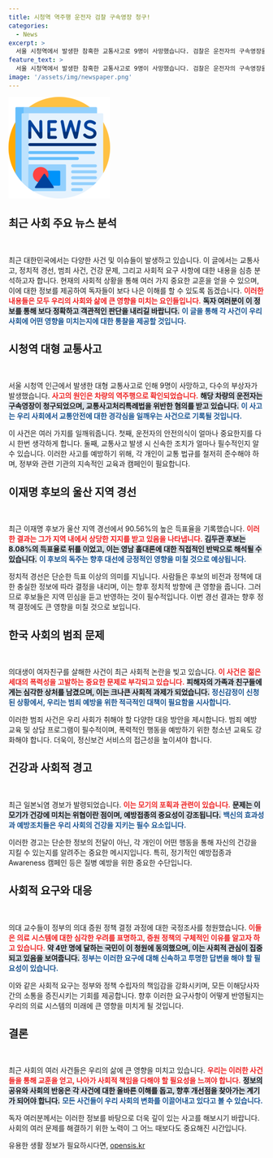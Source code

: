 ```yaml
---
title: 시청역 역주행 운전자 검찰 구속영장 청구!
categories:
  - News
excerpt: >
  서울 시청역에서 발생한 참혹한 교통사고로 9명이 사망했습니다. 검찰은 운전자의 구속영장을 청구하며, 이 사건의 충격이 커지고 있습니다. 자세한 내용이 궁금하다면 클릭하세요!
feature_text: >
  서울 시청역에서 발생한 참혹한 교통사고로 9명이 사망했습니다. 검찰은 운전자의 구속영장을 청구하며, 이 사건의 충격이 커지고 있습니다. 자세한 내용이 궁금하다면 클릭하세요!
image: '/assets/img/newspaper.png'
---
```


<p><img src="/assets/img/newspaper.png" alt="kimp 속보" /></p>

<h2 data-ke-size="size26">최근 사회 주요 뉴스 분석</h2>

<p data-ke-size="size16">&nbsp;</p>

<p>최근 대한민국에서는 다양한 사건 및 이슈들이 발생하고 있습니다. 이 글에서는 교통사고, 정치적 경선, 범죄 사건, 건강 문제, 그리고 사회적 요구 사항에 대한 내용을 심층 분석하고자 합니다. 현재의 사회적 상황을 통해 여러 가지 중요한 교훈을 얻을 수 있으며, 이에 대한 정보를 제공하여 독자들이 보다 나은 이해를 할 수 있도록 돕겠습니다. <b><span style="color: #ee2323;">이러한 내용들은 모두 우리의 사회와 삶에 큰 영향을 미치는 요인들입니다.</span></b> <b><span style="background-color: #21538527;">독자 여러분이 이 정보를 통해 보다 정확하고 객관적인 판단을 내리길 바랍니다.</span></b> <b><span style="color: #1a5490;">이 글을 통해 각 사건이 우리 사회에 어떤 영향을 미치는지에 대한 통찰을 제공할 것입니다.</span></b></p>

<h2 data-ke-size="size26">시청역 대형 교통사고</h2>

<p data-ke-size="size16">&nbsp;</p>

<p>서울 시청역 인근에서 발생한 대형 교통사고로 인해 9명이 사망하고, 다수의 부상자가 발생했습니다. <b><span style="color: #ee2323;">사고의 원인은 차량의 역주행으로 확인되었습니다.</span></b> <b><span style="background-color: #21538527;">해당 차량의 운전자는 구속영장이 청구되었으며, 교통사고처리특례법을 위반한 혐의를 받고 있습니다.</span></b> <b><span style="color: #1a5490;">이 사고는 우리 사회에서 교통안전에 대한 경각심을 일깨우는 사건으로 기록될 것입니다.</span></b></p>

<p>이 사건은 여러 가지를 일깨워줍니다. 첫째, 운전자의 안전의식이 얼마나 중요한지를 다시 한번 생각하게 합니다. 둘째, 교통사고 발생 시 신속한 조치가 얼마나 필수적인지 알 수 있습니다. 이러한 사고를 예방하기 위해, 각 개인이 교통 법규를 철저히 준수해야 하며, 정부와 관련 기관의 지속적인 교육과 캠페인이 필요합니다.</p>

<h2 data-ke-size="size26">이재명 후보의 울산 지역 경선</h2>

<p data-ke-size="size16">&nbsp;</p>

<p>최근 이재명 후보가 울산 지역 경선에서 90.56%의 높은 득표율을 기록했습니다. <b><span style="color: #ee2323;">이러한 결과는 그가 지역 내에서 상당한 지지를 받고 있음을 나타냅니다.</span></b> <b><span style="background-color: #21538527;">김두관 후보는 8.08%의 득표율로 뒤를 이었고, 이는 영남 홀대론에 대한 직접적인 반박으로 해석될 수 있습니다.</span></b> <b><span style="color: #1a5490;">이 후보의 독주는 향후 대선에 긍정적인 영향을 미칠 것으로 예상됩니다.</span></b></p>

<p>정치적 경선은 단순한 득표 이상의 의미를 지닙니다. 사람들은 후보의 비전과 정책에 대한 충실한 정보에 따라 결정을 내리며, 이는 향후 정치적 방향에 큰 영향을 줍니다. 그러므로 후보들은 지역 민심을 듣고 반영하는 것이 필수적입니다. 이번 경선 결과는 향후 정책 결정에도 큰 영향을 미칠 것으로 보입니다.</p>

<h2 data-ke-size="size26">한국 사회의 범죄 문제</h2>

<p data-ke-size="size16">&nbsp;</p>

<p>의대생이 여자친구를 살해한 사건이 최근 사회적 논란을 빚고 있습니다. <b><span style="color: #ee2323;">이 사건은 젊은 세대의 폭력성을 고발하는 중요한 문제로 부각되고 있습니다.</span></b> <b><span style="background-color: #21538527;">피해자의 가족과 친구들에게는 심각한 상처를 남겼으며, 이는 크나큰 사회적 과제가 되었습니다.</span></b> <b><span style="color: #1a5490;">정신감정이 신청된 상황에서, 우리는 범죄 예방을 위한 적극적인 대책이 필요함을 시사합니다.</span></b></p>

<p>이러한 범죄 사건은 우리 사회가 취해야 할 다양한 대응 방안을 제시합니다. 범죄 예방 교육 및 상담 프로그램이 필수적이며, 폭력적인 행동을 예방하기 위한 청소년 교육도 강화해야 합니다. 더욱이, 정신보건 서비스의 접근성을 높이셔야 합니다.</p>

<h2 data-ke-size="size26">건강과 사회적 경고</h2>

<p data-ke-size="size16">&nbsp;</p>

<p>최근 일본뇌염 경보가 발령되었습니다. <b><span style="color: #ee2323;">이는 모기의 포획과 관련이 있습니다.</span></b> <b><span style="background-color: #21538527;">문제는 이 모기가 건강에 미치는 위협이란 점이며, 예방접종의 중요성이 강조됩니다.</span></b> <b><span style="color: #1a5490;">백신의 효과성과 예방조치들은 우리 사회의 건강을 지키는 필수 요소입니다.</span></b></p>

<p>이러한 경고는 단순한 정보의 전달이 아닌, 각 개인이 어떤 행동을 통해 자신의 건강을 지킬 수 있는지를 알려주는 중요한 메시지입니다. 특히, 정기적인 예방접종과 Awareness 캠페인 등은 질병 예방을 위한 중요한 수단입니다.</p>

<h2 data-ke-size="size26">사회적 요구와 대응</h2>

<p data-ke-size="size16">&nbsp;</p>

<p>의대 교수들이 정부의 의대 증원 정책 결정 과정에 대한 국정조사를 청원했습니다. <b><span style="color: #ee2323;">이들은 의료 시스템에 대한 심각한 우려를 표명하고, 증원 정책의 구체적인 이유를 알고자 하고 있습니다.</span></b> <b><span style="background-color: #21538527;">약 4만 명에 달하는 국민이 이 청원에 동의했으며, 이는 사회적 관심이 집중되고 있음을 보여줍니다.</span></b> <b><span style="color: #1a5490;">정부는 이러한 요구에 대해 신속하고 투명한 답변을 해야 할 필요성이 있습니다.</span></b></p>

<p>이와 같은 사회적 요구는 정부와 정책 수립자의 책임감을 강화시키며, 모든 이해당사자 간의 소통을 증진시키는 기회를 제공합니다. 향후 이러한 요구사항이 어떻게 반영될지는 우리의 의료 시스템의 미래에 큰 영향을 미치게 될 것입니다.</p>

<h2 data-ke-size="size26">결론</h2>

<p data-ke-size="size16">&nbsp;</p>

<p>최근 사회의 여러 사건들은 우리의 삶에 큰 영향을 미치고 있습니다. <b><span style="color: #ee2323;">우리는 이러한 사건들을 통해 교훈을 얻고, 나아가 사회적 책임을 다해야 할 필요성을 느껴야 합니다.</span></b> <b><span style="background-color: #21538527;">정보의 공유와 사회의 반응은 각 사건에 대한 올바른 이해를 돕고, 향후 개선점을 찾아가는 계기가 되어야 합니다.</span></b> <b><span style="color: #1a5490;">모든 사건들이 우리 사회의 변화를 이끌어내고 있다고 볼 수 있습니다.</span></b></p>

<p>독자 여러분께서는 이러한 정보를 바탕으로 더욱 깊이 있는 사고를 해보시기 바랍니다. 사회의 여러 문제를 해결하기 위한 노력이 그 어느 때보다도 중요해진 시간입니다.</p>
유용한 생활 정보가 필요하시다면, <a href="https://opensis.kr" rel="dofollow">opensis.kr</a>


